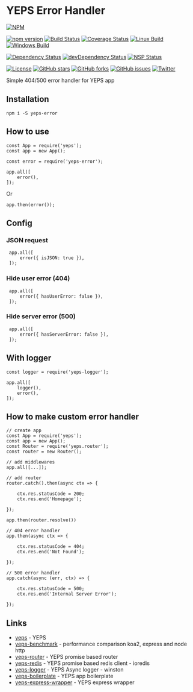 # YEPS Error Handler


[![NPM](https://nodei.co/npm/yeps-error.png)](https://npmjs.org/package/yeps-error)

[![npm version](https://badge.fury.io/js/yeps-error.svg)](https://badge.fury.io/js/yeps-error)
[![Build Status](https://travis-ci.org/evheniy/yeps-error.svg?branch=master)](https://travis-ci.org/evheniy/yeps-error)
[![Coverage Status](https://coveralls.io/repos/github/evheniy/yeps-error/badge.svg?branch=master)](https://coveralls.io/github/evheniy/yeps-error?branch=master)
[![Linux Build](https://img.shields.io/travis/evheniy/yeps-error/master.svg?label=linux)](https://travis-ci.org/evheniy/)
[![Windows Build](https://img.shields.io/appveyor/ci/evheniy/yeps-error/master.svg?label=windows)](https://ci.appveyor.com/project/evheniy/yeps-error)

[![Dependency Status](https://david-dm.org/evheniy/yeps-error.svg)](https://david-dm.org/evheniy/yeps-error)
[![devDependency Status](https://david-dm.org/evheniy/yeps-error/dev-status.svg)](https://david-dm.org/evheniy/yeps-error#info=devDependencies)
[![NSP Status](https://img.shields.io/badge/NSP%20status-no%20vulnerabilities-green.svg)](https://travis-ci.org/evheniy/yeps-error)

[![License](https://img.shields.io/badge/license-MIT-blue.svg)](https://raw.githubusercontent.com/evheniy/yeps-error/master/LICENSE)
[![GitHub stars](https://img.shields.io/github/stars/evheniy/yeps-error.svg)](https://github.com/evheniy/yeps-error/stargazers)
[![GitHub forks](https://img.shields.io/github/forks/evheniy/yeps-error.svg)](https://github.com/evheniy/yeps-error/network)
[![GitHub issues](https://img.shields.io/github/issues/evheniy/yeps-error.svg)](https://github.com/evheniy/yeps-error/issues)
[![Twitter](https://img.shields.io/twitter/url/https/github.com/evheniy/yeps-error.svg?style=social)](https://twitter.com/intent/tweet?text=Wow:&url=%5Bobject%20Object%5D)


Simple 404/500 error handler for YEPS app

## Installation

    npm i -S yeps-error
    
## How to use

    const App = require('yeps');
    const app = new App();
    
    const error = require('yeps-error');

    app.all([
        error(),
    ]);
    
Or

    app.then(error());

## Config

### JSON request
     
     app.all([
         error({ isJSON: true }),
     ]);
     
### Hide user error (404)
     
     app.all([
         error({ hasUserError: false }),
     ]);
     
### Hide server error (500)
     
     app.all([
         error({ hasServerError: false }),
     ]);
     
## With logger

    const logger = require('yeps-logger');
    
    app.all([
        logger(),
        error(),
    ]);
    

## How to make custom error handler

    // create app
    const App = require('yeps');
    const app = new App();
    const Router = require('yeps.router');
    const router = new Router();

    // add middlewares
    app.all([...]);
    
    // add router
    router.catch().then(async ctx => {
        
        ctx.res.statusCode = 200;
        ctx.res.end('Homepage');
        
    });
    
    app.then(router.resolve())

    // 404 error handler
    app.then(async ctx => {
        
        ctx.res.statusCode = 404;
        ctx.res.end('Not Found');
        
    });
    
    // 500 error handler
    app.catch(async (err, ctx) => {
        
        ctx.res.statusCode = 500;
        ctx.res.end('Internal Server Error');
        
    });
    
## Links

* [yeps](https://github.com/evheniy/yeps) - YEPS
* [yeps-benchmark](https://github.com/evheniy/yeps-benchmark) - performance comparison koa2, express and node http
* [yeps-router](https://github.com/evheniy/yeps-router) - YEPS promise based router
* [yeps-redis](https://github.com/evheniy/yeps-redis) - YEPS promise based redis client - ioredis
* [yeps-logger](https://github.com/evheniy/yeps-logger) - YEPS Async logger - winston
* [yeps-boilerplate](https://github.com/evheniy/yeps-boilerplate) - YEPS app boilerplate
* [yeps-express-wrapper](https://github.com/evheniy/yeps-express-wrapper) - YEPS express wrapper
